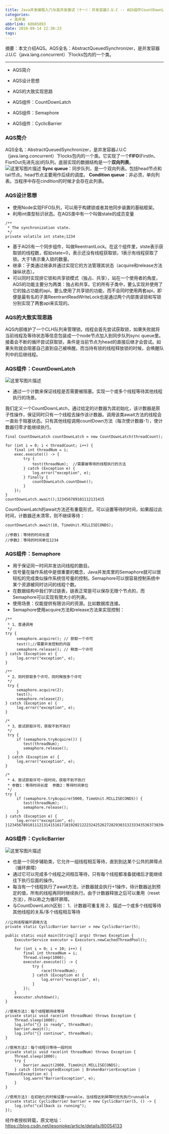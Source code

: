 ```yaml
---
title: Java并发编程入门与高并发面试（十一）：并发容器J.U.C -- AQS组件CountDownLatch、Semaphore、CyclicBarrier
categories:
  - 高并发
abbrlink: 68b85893
date: 2018-09-14 22:30:23
tags:
---
```


摘要：本文介绍AQS。AQS全名：AbstractQueuedSynchronizer，是并发容器J.U.C（java.lang.concurrent）下locks包内的一个类。

<!--more-->

------

- AQS简介

- AQS设计思想

- AQS的大致实现思路

- AQS组件：CountDownLatch

- AQS组件：Semaphore

- AQS组件：CyclicBarrier


### AQS简介

AQS全名：AbstractQueuedSynchronizer，是并发容器J.U.C（java.lang.concurrent）下locks包内的一个类。它实现了一个**FIFO**(FirstIn、FisrtOut先进先出)的队列。底层实现的数据结构是一个**双向列表**。 
![这里写图片描述](https://img-blog.csdn.net/20180423180428455?watermark/2/text/aHR0cHM6Ly9ibG9nLmNzZG4ubmV0L2plc29uam9rZQ==/font/5a6L5L2T/fontsize/400/fill/I0JBQkFCMA==/dissolve/70) 
**Sync queue**：同步队列，是一个双向列表。包括head节点和tail节点。head节点主要用作后续的调度。 
**Condition queue**：非必须，单向列表。当程序中存在cindition的时候才会存在此列表。

### AQS设计思想

- 使用Node实现FIFO队列，可以用于构建锁或者其他同步装置的基础框架。
- 利用int类型标识状态。在AQS类中有一个叫做state的成员变量

```
/**
 * The synchronization state.
 */
private volatile int state;1234
```

- 基于AQS有一个同步组件，叫做ReentrantLock。在这个组件里，stste表示获取锁的线程数，假如state=0，表示还没有线程获取锁，1表示有线程获取了锁。大于1表示重入锁的数量。
- 继承：子类通过继承并通过实现它的方法管理其状态（acquire和release方法操纵状态）。
- 可以同时实现排它锁和共享锁模式（独占、共享），站在一个使用者的角度，AQS的功能主要分为两类：独占和共享。它的所有子类中，要么实现并使用了它的独占功能的api，要么使用了共享锁的功能，而不会同时使用两套api，即便是最有名的子类ReentrantReadWriteLock也是通过两个内部类读锁和写锁分别实现了两套api来实现的。

### AQS的大致实现思路

AQS内部维护了一个CLH队列来管理锁。线程会首先尝试获取锁，如果失败就将当前线程及等待状态等信息包装成一个node节点加入到同步队列sync queue里。 
接着会不断的循环尝试获取锁，条件是当前节点为head的直接后继才会尝试。如果失败就会阻塞自己直到自己被唤醒。而当持有锁的线程释放锁的时候，会唤醒队列中的后继线程。

### AQS组件：CountDownLatch

![这里写图片描述](https://img-blog.csdn.net/20180423191843274?watermark/2/text/aHR0cHM6Ly9ibG9nLmNzZG4ubmV0L2plc29uam9rZQ==/font/5a6L5L2T/fontsize/400/fill/I0JBQkFCMA==/dissolve/70)

- 通过一个计数来保证线程是否需要被阻塞。实现一个或多个线程等待其他线程执行的场景。

我们定义一个CountDownLatch，通过给定的计数器为其初始化，该计数器是原子性操作，保证同时只有一个线程去操作该计数器。调用该类await方法的线程会一直处于阻塞状态。只有其他线程调用countDown方法（每次使计数器-1），使计数器归零才能继续执行。

```
final CountDownLatch countDownLatch = new CountDownLatch(threadCount);

for (int i = 0; i < threadCount; i++) {
    final int threadNum = i;
    exec.execute(() -> {
        try {
            test(threadNum);  //需要被等待的线程执行的方法
        } catch (Exception e) {
            log.error("exception", e);
        } finally {
            countDownLatch.countDown();
        }
    });
}
countDownLatch.await();123456789101112131415
```

CountDownLatch的await方法还有重载形式，可以设置等待的时间，如果超过此时间，计数器还未清零，则不继续等待：

```
countDownLatch.await(10, TimeUnit.MILLISECONDS);

//参数1：等待的时间长度
//参数2：等待的时间单位1234
```

### AQS组件：Semaphore

- 用于保证同一时间并发访问线程的数目。
- 信号量在操作系统中是很重要的概念，Java并发库里的Semaphore就可以很轻松的完成类似操作系统信号量的控制。Semaphore可以很容易控制系统中某个资源被同时访问的线程个数。
- 在数据结构中我们学过链表，链表正常是可以保存无限个节点的，而Semaphore可以实现有限大小的列表。
- 使用场景：仅能提供有限访问的资源。比如数据库连接。
- Semaphore使用acquire方法和release方法来实现控制：

```
/**
 * 1、普通调用
 */
try {
     semaphore.acquire(); // 获取一个许可
     test();//需要并发控制的内容
     semaphore.release(); // 释放一个许可
} catch (Exception e) {
     log.error("exception", e);
}

/**
 * 2、同时获取多个许可，同时释放多个许可
 */
 try {
     semaphore.acquire(2);
     test();
     semaphore.release(2);
} catch (Exception e) {
     log.error("exception", e);
}

/*
 * 3、尝试获取许可，获取不到不执行
 */
 try {
     if (semaphore.tryAcquire()) {
        test(threadNum);
        semaphore.release();
     }
 } catch (Exception e) {
     log.error("exception", e);
}

/*
 * 4、尝试获取许可一段时间，获取不到不执行
 * 参数1：等待时间长度  参数2：等待时间单位
 */
try {
     if (semaphore.tryAcquire(5000, TimeUnit.MILLISECONDS)) {
        test(threadNum);
        semaphore.release(); 
     }
} catch (Exception e) {
     log.error("exception", e);
}12345678910111213141516171819202122232425262728293031323334353637383940414243444546
```

### AQS组件：CyclicBarrier

![这里写图片描述](https://img-blog.csdn.net/20180423234242640?watermark/2/text/aHR0cHM6Ly9ibG9nLmNzZG4ubmV0L2plc29uam9rZQ==/font/5a6L5L2T/fontsize/400/fill/I0JBQkFCMA==/dissolve/70)

- 也是一个同步辅助类，它允许一组线程相互等待，直到到达某个公共的屏障点（循环屏障）
- 通过它可以完成多个线程之间相互等待，只有每个线程都准备就绪后才能继续往下执行后面的操作。
- 每当有一个线程执行了await方法，计数器就会执行+1操作，待计数器达到预定的值，所有的线程再同时继续执行。由于计数器释放之后可以重用（reset方法），所以称之为循环屏障。
- 与CountDownLatch区别： 
  1、计数器可重复用 
  2、描述一个或多个线程等待其他线程的关系/多个线程相互等待

```
//公共线程循环调用方法
private static CyclicBarrier barrier = new CyclicBarrier(5);

public static void main(String[] args) throws Exception {
    ExecutorService executor = Executors.newCachedThreadPool();

    for (int i = 0; i < 10; i++) {
        final int threadNum = i;
        Thread.sleep(1000);
        executor.execute(() -> {
            try {
                race(threadNum);
            } catch (Exception e) {
                log.error("exception", e);
            }
        });
    }
    executor.shutdown();
}

//使用方法1：每个线程都持续等待
private static void race(int threadNum) throws Exception {
    Thread.sleep(1000);
    log.info("{} is ready", threadNum);
    barrier.await();
    log.info("{} continue", threadNum);
}

//使用方法2：每个线程只等待一段时间
private static void race(int threadNum) throws Exception {
    Thread.sleep(1000);
    try {
        barrier.await(2000, TimeUnit.MILLISECONDS);
    } catch (InterruptedException | BrokenBarrierException | TimeoutException e) {
        log.warn("BarrierException", e);
    }
}

//使用方法3：在初始化的时候设置runnable，当线程达到屏障时优先执行runnable
private static CyclicBarrier barrier = new CyclicBarrier(5, () -> {
    log.info("callback is running");
});
```

经作者授权转载，原文地址：https://blog.csdn.net/jesonjoke/article/details/80054133